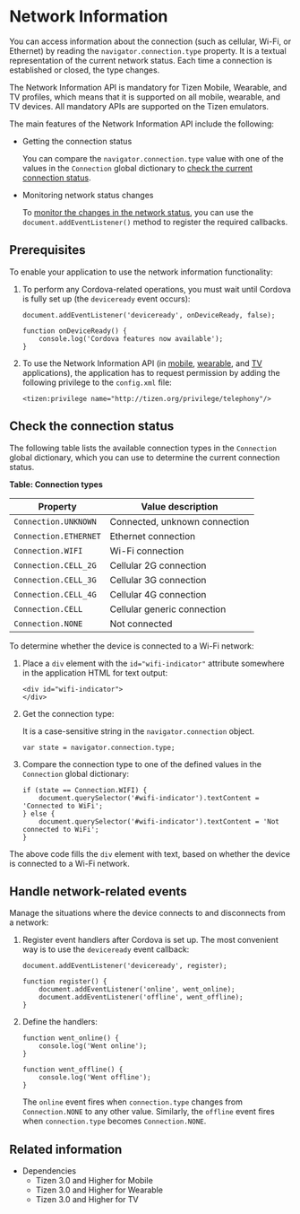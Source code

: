 # Network Information

You can access information about the connection (such as cellular, Wi-Fi, or Ethernet) by reading the `navigator.connection.type` property. It is a textual representation of the current network status. Each time a connection is established or closed, the type changes.

The Network Information API is mandatory for Tizen Mobile, Wearable, and TV profiles, which means that it is supported on all mobile, wearable, and TV devices. All mandatory APIs are supported on the Tizen emulators.

The main features of the Network Information API include the following:

- Getting the connection status        

  You can compare the `navigator.connection.type` value with one of the values in the `Connection` global dictionary to [check the current connection status](#checking-the-connection-status).

- Monitoring network status changes        

  To [monitor the changes in the network status](#handling-network-related-events), you can use the `document.addEventListener()` method to register the required callbacks.

## Prerequisites

To enable your application to use the network information functionality:

1. To perform any Cordova-related operations, you must wait until Cordova is fully set up (the `deviceready` event occurs):

   ```
   document.addEventListener('deviceready', onDeviceReady, false);

   function onDeviceReady() {
       console.log('Cordova features now available');
   }
   ```

2. To use the Network Information API (in [mobile](../../api/latest/device_api/mobile/tizen/cordova/networkInformation.html), [wearable](../../api/latest/device_api/wearable/tizen/cordova/networkInformation.html), and [TV](../../api/latest/device_api/tv/tizen/cordova/networkInformation.html) applications), the application has to request permission by adding the following privilege to the `config.xml` file:

   ```
   <tizen:privilege name="http://tizen.org/privilege/telephony"/>
   ```

## Check the connection status

The following table lists the available connection types in the `Connection` global dictionary, which you can use to determine the current connection status.

**Table: Connection types**

| Property              | Value description             |
| --------------------- | ----------------------------- |
| `Connection.UNKNOWN`  | Connected, unknown connection |
| `Connection.ETHERNET` | Ethernet connection           |
| `Connection.WIFI`     | Wi-Fi connection              |
| `Connection.CELL_2G`  | Cellular 2G connection        |
| `Connection.CELL_3G`  | Cellular 3G connection        |
| `Connection.CELL_4G`  | Cellular 4G connection        |
| `Connection.CELL`     | Cellular generic connection   |
| `Connection.NONE`     | Not connected                 |

To determine whether the device is connected to a Wi-Fi network:

1. Place a `div` element with the `id="wifi-indicator"` attribute somewhere in the application HTML for text output:

   ```
   <div id="wifi-indicator">
   </div>
   ```

2. Get the connection type:

   It is a case-sensitive string in the `navigator.connection` object.

   ```
   var state = navigator.connection.type;
   ```

3. Compare the connection type to one of the defined values in the `Connection` global dictionary:

   ```
   if (state == Connection.WIFI) {
       document.querySelector('#wifi-indicator').textContent = 'Connected to WiFi';
   } else {
       document.querySelector('#wifi-indicator').textContent = 'Not connected to WiFi';
   }
   ```

The above code fills the `div` element with text, based on whether the device is connected to a Wi-Fi network.

## Handle network-related events

Manage the situations where the device connects to and disconnects from a network:

1. Register event handlers after Cordova is set up. The most convenient way is to use the `deviceready` event callback:

   ```
   document.addEventListener('deviceready', register);

   function register() {
       document.addEventListener('online', went_online);
       document.addEventListener('offline', went_offline);
   }
   ```

2. Define the handlers:

   ```
   function went_online() {
       console.log('Went online');
   }

   function went_offline() {
       console.log('Went offline');
   }
   ```

   The `online` event fires when `connection.type` changes from `Connection.NONE` to any other value. Similarly, the `offline` event fires when `connection.type` becomes `Connection.NONE`.


## Related information
* Dependencies   
   - Tizen 3.0 and Higher for Mobile
   - Tizen 3.0 and Higher for Wearable
   - Tizen 3.0 and Higher for TV
